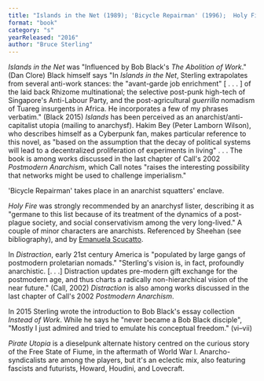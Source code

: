 ```yaml
---
title: "Islands in the Net (1989); 'Bicycle Repairman' (1996);  Holy Fire  (1996);  Distraction (1999); Pirate Utopia (2016)"
format: "book"
category: "s"
yearReleased: "2016"
author: "Bruce Sterling"
---
```

_Islands in the Net_ was "Influenced by Bob Black's _The Abolition of Work_." (Dan Clore)  Black himself says "In _Islands in the Net_, Sterling extrapolates from  several anti-work stances: the "avant-garde job enrichment" [ . . . ] of the  laid back Rhizome multinational; the selective post-punk high-tech of  Singapore's Anti-Labour Party, and the post-agricultural _guerrilla_ nomadism of Tuareg insurgents in Africa. He incorporates a few of my phrases  verbatim." (Black 2015) _Islands_ has been perceived as an anarchist/anti-capitalist utopia (mailing to anarchysf).  Hakim Bey (Peter Lamborn Wilson), who describes himself as a Cyberpunk fan,  makes particular reference to this novel, as "based on the assumption that the  decay of political systems will lead to a decentralized proliferation of  experiments in living" . . . The book is among works discussed in the last chapter of Call's 2002 _Postmodern Anarchism_, which Call notes "raises the interesting possibility that networks might be used to challenge imperialism."

'Bicycle Repairman'  takes place in an anarchist squatters' enclave.

_Holy Fire_ was strongly recommended by  an anarchysf lister, describing it as "germane to this list because of its  treatment of the dynamics of a post-plague society, and social conservativism  among the very long-lived." A couple of minor characters are anarchists. Referenced by Sheehan (see bibliography), and by <a href="http://www.arivista.org/index.php?nr=242&pag=242_11.htm&key=science fiction"> Emanuela Scucatto</a>.  

In _Distraction_, early 21st  century America is "populated by large gangs of postmodern proletarian nomads."  "Sterling's vision is, in fact, profoundly anarchistic. [. . .] Distraction  updates pre-modern gift exchange for the postmodern age, and thus charts a  radically non-hierarchical vision of the near future." (Call, 2002) _Distraction_ is also among works discussed in the last chapter of Call's 2002 _Postmodern Anarchism_.

In 2015 Sterling wrote the introduction to  Bob Black's essay collection _Instead of Work_. While he says he "never  became a Bob Black disciple", "Mostly I just admired and tried to emulate his  conceptual freedom." (vi–vii)

_Pirate Utopia_ is a dieselpunk  alternate history centred on the curious story of the Free State of Fiume, in  the aftermath of World War I. Anarcho-syndicalists are among the players, but  it's an eclectic mix, also featuring fascists and futurists, Howard, Houdini,  and Lovecraft. 

